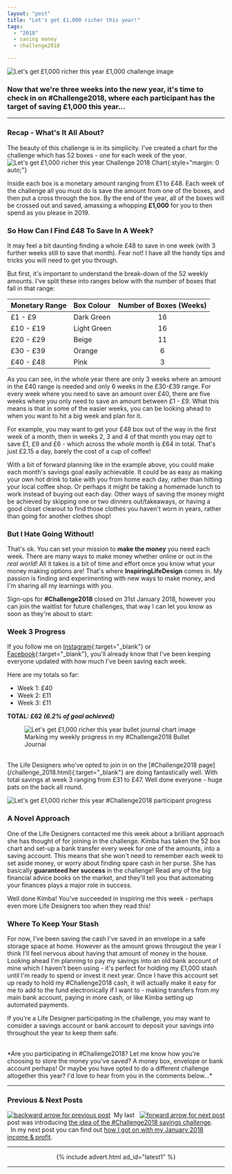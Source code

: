 ```yaml
---
layout: "post"
title: "Let's get £1,000 richer this year!"
tags:
  - "2018"
  - saving money
  - challenge2018

---
```

![Let's get £1,000 richer this year £1,000 challenge image](/i/one-thousand-challenge.png)

### Now that we're three weeks into the new year, it's time to check in on #Challenge2018, where each participant has the target of saving £1,000 this year...

***  

### Recap - What's It All About?
The beauty of this challenge is in its simplicity. I've created a chart for the challenge which has 52 boxes - one for each week of the year. 
![Let's get £1,000 richer this year Challenge 2018 Chart](/i/2018/challenge_chart.jpg){:style="margin: 0 auto;"}

Inside each box is a monetary amount ranging from £1 to £48. Each week of the challenge all you must do is save the amount from one of the boxes, and then put a cross through the box. By the end of the year, all of the boxes will be crossed out and saved, amassing a whopping **£1,000** for you to then spend as you please in 2019.

### So How Can I Find £48 To Save In A Week?
It may feel a bit daunting finding a whole £48 to save in one week (with 3 further weeks still to save that month). Fear not! I have all the handy tips and tricks you will need to get you through.

But first, it's important to understand the break-down of the 52 weekly amounts. I've split these into ranges below with the number of boxes that fall in that range:

<table class="table table-colored">
  <thead>
    <tr>
      <th style="text-align: left">Monetary Range</th>
      <th style="text-align: left">Box Colour</th>
      <th style="text-align: center">Number of Boxes (Weeks)</th>
    </tr>
  </thead>
  <tbody>
    <tr>
      <td style="text-align: left">£1 - £9</td>
      <td style="text-align: left">Dark Green</td>
      <td style="text-align: center">16</td>
    </tr>
    <tr>
      <td style="text-align: left">£10 - £19</td>
      <td style="text-align: left">Light Green</td>
      <td style="text-align: center">16</td>
    </tr>
    <tr>
      <td style="text-align: left">£20 - £29</td>
      <td style="text-align: left">Beige</td>
      <td style="text-align: center">11</td>
    </tr>
    <tr>
      <td style="text-align: left">£30 - £39</td>
      <td style="text-align: left">Orange</td>
      <td style="text-align: center">6</td>
    </tr>
    <tr>
      <td style="text-align: left">£40 - £48</td>
      <td style="text-align: left">Pink</td>
      <td style="text-align: center">3</td>
    </tr>
  </tbody>
</table>


As you can see, in the whole year there are only 3 weeks where an amount in the £40 range is needed and only 6 weeks in the £30-£39 range. For every week where you need to save an amount over £40, there are five weeks where you only need to save an amount between £1 - £9. What this means is that in some of the easier weeks, you can be looking ahead to when you want to hit a big week and plan for it.

For example, you may want to get your £48 box out of the way in the first week of a month, then in weeks 2, 3 and 4 of that month you may opt to save £1, £9 and £6 - which across the whole month is £64 in total. That's just £2.15 a day, barely the cost of a cup of coffee! 

With a bit of forward planning like in the example above, you could make each month's savings goal easily achievable.
It could be as easy as making your own hot drink to take with you from home each day, rather than hitting your local coffee shop. Or perhaps it might be taking a homemade lunch to work instead of buying out each day. Other ways of saving the money might be achieved by skipping one or two dinners out/takeaways, or having a good closet clearout to find those clothes you haven't worn in years, rather than going for another clothes shop!
 

### But I Hate Going Without!
That's ok. You can set your mission to **make the money** you need each week. There are many ways to make money whether online or out in the *real world*! All it takes is a bit of time and effort once you know what your money making options are! That's where  **InspiringLifeDesign** comes in. My passion is finding and experimenting with new ways to make money, and I'm sharing all my learnings with you. 

Sign-ups for **#Challenge2018** closed on 31st January 2018, however you can join the waitlist for future challenges, that way I can let you know as soon as they're about to start:

<script async id="_ck_337007" src="https://forms.convertkit.com/337007?v=6"></script>

### Week 3 Progress
If you follow me on [Instagram](https://www.instagram.com/inspiringlifedesign/){:target="_blank"} or [Facebook](https://www.facebook.com/inspiringlifedesign/){:target="_blank"}, you'll already know that I've been keeping everyone updated with how much I've been saving each week.

Here are my totals so far:

- Week 1: £40
- Week 2: £11
- Week 3: £11

**TOTAL: £62** ***(6.2% of goal achieved)***

<figure>
   <img src="/i/Bullet_Journal_C18_22_Jan.jpg" alt="Let's get £1,000 richer this year bullet journal chart image" />
   <figcaption>Marking my weekly progress in my #Challenge2018 Bullet Journal</figcaption>
</figure>


<br>
The Life Designers who've opted to join in on the [#Challenge2018 page](/challenge_2018.html){:target="_blank"} are doing fantastically well. With total savings at week 3 ranging from £31 to £47. Well done everyone - huge pats on the back all round.

![Let's get £1,000 richer this year #Challenge2018 participant progress](/i/2018/challenge2018_progress_22jan.jpg)


### A Novel Approach
One of the Life Designers contacted me this week about a brilliant approach she has thought of for joining in the challenge. Kimba has taken the 52 box chart and set-up a bank transfer every week for one of the amounts, into a saving account. This means that she won't need to remember each week to set aside money, or worry about finding spare cash in her purse. She has basically **guaranteed her success** in the challenge! Read any of the big financial advice books on the market, and they'll tell you that automating your finances plays a major role in success.

Well done Kimba! You've succeeded in inspiring me this week - perhaps even more Life Designers too when they read this!

### Where To Keep Your Stash
For now, I've been saving the cash I've saved in an envelope in a safe storage space at home. However as the amount grows througout the year I think I'll feel nervous about having that amount of money in the house. Looking ahead I'm planning to pay my savings into an old bank account of mine which I haven't been using - it's perfect for holding my £1,000 stash until I'm ready to spend or invest it next year. Once I have this account set up ready to hold my #Challenge2018 cash, it will actually make it easy for me to add to the fund electronically if I want to - making transfers from my main bank account, paying in more cash, or like Kimba setting up automated payments.

If you're a Life Designer participating in the challenge, you may want to consider a savings account or bank account to deposit your savings into throughout the year to keep them safe.


<br>
*Are you participating in #Challenge2018? Let me know how you're choosing to store the money you've saved? A money box, envelope or bank account perhaps! Or maybe you have opted to do a different challenge altogether this year? I'd love to hear from you in the comments below...*

***

### Previous & Next Posts

<a href="/posts/save-one-thousand-pounds.html" style="float: left"><img src='/i/backward.png' alt='backward arrow for previous post' /></a> &nbsp;
<a href="/posts/january-2018-income-report.html" style="float: right"><img src='/i/forward.png' alt='forward arrow for next post' /></a>
My last post was introducing [the idea of the #Challenge2018 savings challenge](/posts/save-one-thousand-pounds.html).<br>
&nbsp;&nbsp;In my next post you can find out [how I got on with my January 2018 income & profit](/posts/january-2018-income-report.html).

***

<!-- START ADVERTISER: Latest ad 1 -->
<center>
{% include advert.html ad_id="latest1" %}
</center>
<!-- END ADVERTISER: Latest 1 -->

***



